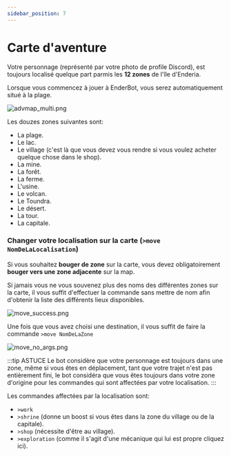 ```yaml
---
sidebar_position: 7
---
```


# Carte d'aventure 

Votre personnage (représenté par votre photo de profile Discord), est toujours localisé quelque part parmis les **12 zones** de l'île d'Enderia.

Lorsque vous commencez à jouer à EnderBot, vous serez automatiquement situé à la plage.

![advmap_multi.png](/img/commands_example/advmap_multi.png)

Les douzes zones suivantes sont:
- La plage.
- Le lac.
- Le village (c'est là que vous devez vous rendre si vous voulez acheter quelque chose dans le shop).
- La mine.
- La forêt.
- La ferme.
- L'usine.
- Le volcan.
- Le Toundra.
- Le désert.
- La tour.
- La capitale.

### Changer votre localisation sur la carte (`>move NomDeLaLocalisation`)
Si vous souhaitez **bouger de zone** sur la carte, vous devez obligatoirement **bouger vers une zone adjacente** sur la map.

Si jamais vous ne vous souvenez plus des noms des différentes zones sur la carte, il vous suffit d'effectuer la commande sans mettre de nom afin d'obtenir la liste des différents lieux disponibles.

![move_success.png](/img/commands_example/move_success.png)

Une fois que vous avez choisi une destination, il vous suffit de faire la commande `>move NomDeLaZone`

![move_no_args.png](/img/commands_example/move_no_args.png)

:::tip ASTUCE
Le bot considère que votre personnage est toujours dans une zone, même si vous êtes en déplacement, tant que votre trajet n'est pas entièrement fini, le bot considéra que vous êtes toujours dans votre zone d'origine pour les commandes qui sont affectées par votre localisation.
:::

Les commandes affectées par la localisation sont:
- `>work`
- `>shrine` (donne un boost si vous êtes dans la zone du village ou de la capitale).
- `>shop` (nécessite d'être au village).
- `>exploration` (comme il s'agit d'une mécanique qui lui est propre cliquez ici).